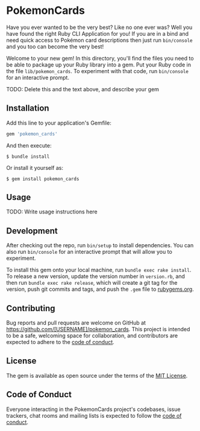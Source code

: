# PokemonCards

Have you ever wanted to be the very best? Like no one ever was? Well you have found the right Ruby CLI Application for you! If you are in a bind and need quick access to Pokémon card descriptions then just run `bin/console` and you too can become the very best!


Welcome to your new gem! In this directory, you'll find the files you need to be able to package up your Ruby library into a gem. Put your Ruby code in the file `lib/pokemon_cards`. To experiment with that code, run `bin/console` for an interactive prompt.

TODO: Delete this and the text above, and describe your gem

## Installation

Add this line to your application's Gemfile:

```ruby
gem 'pokemon_cards'
```

And then execute:

    $ bundle install

Or install it yourself as:

    $ gem install pokemon_cards

## Usage

TODO: Write usage instructions here

## Development

After checking out the repo, run `bin/setup` to install dependencies. You can also run `bin/console` for an interactive prompt that will allow you to experiment.

To install this gem onto your local machine, run `bundle exec rake install`. To release a new version, update the version number in `version.rb`, and then run `bundle exec rake release`, which will create a git tag for the version, push git commits and tags, and push the `.gem` file to [rubygems.org](https://rubygems.org).

## Contributing

Bug reports and pull requests are welcome on GitHub at https://github.com/[USERNAME]/pokemon_cards. This project is intended to be a safe, welcoming space for collaboration, and contributors are expected to adhere to the [code of conduct](https://github.com/[USERNAME]/pokemon_cards/blob/master/CODE_OF_CONDUCT.md).


## License

The gem is available as open source under the terms of the [MIT License](https://opensource.org/licenses/MIT).

## Code of Conduct

Everyone interacting in the PokemonCards project's codebases, issue trackers, chat rooms and mailing lists is expected to follow the [code of conduct](https://github.com/[USERNAME]/pokemon_cards/blob/master/CODE_OF_CONDUCT.md).
